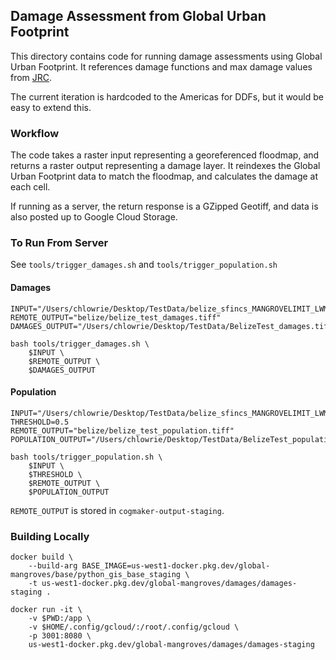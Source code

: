 ## Damage Assessment from Global Urban Footprint
This directory contains code for running damage assessments using Global Urban Footprint.  It references damage functions and max damage values from [JRC](https://publications.jrc.ec.europa.eu/repository/handle/JRC105688).

The current iteration is hardcoded to the Americas for DDFs, but it would be easy to extend this.

### Workflow
The code takes a raster input representing a georeferenced floodmap, and returns a raster output representing a damage layer.  It reindexes the Global Urban Footprint data to match the floodmap, and calculates the damage at each cell.

If running as a server, the return response is a GZipped Geotiff, and data is also posted up to Google Cloud Storage.

### To Run From Server
See `tools/trigger_damages.sh` and `tools/trigger_population.sh`

#### Damages
```
INPUT="/Users/chlowrie/Desktop/TestData/belize_sfincs_MANGROVELIMIT_LWM_MANNING_090020_hmax.tif"
REMOTE_OUTPUT="belize/belize_test_damages.tiff"
DAMAGES_OUTPUT="/Users/chlowrie/Desktop/TestData/BelizeTest_damages.tiff"

bash tools/trigger_damages.sh \
    $INPUT \
    $REMOTE_OUTPUT \
    $DAMAGES_OUTPUT
```

#### Population
```
INPUT="/Users/chlowrie/Desktop/TestData/belize_sfincs_MANGROVELIMIT_LWM_MANNING_090020_hmax.tif"
THRESHOLD=0.5
REMOTE_OUTPUT="belize/belize_test_population.tiff"
POPULATION_OUTPUT="/Users/chlowrie/Desktop/TestData/BelizeTest_population.tiff"

bash tools/trigger_population.sh \
    $INPUT \
    $THRESHOLD \
    $REMOTE_OUTPUT \
    $POPULATION_OUTPUT
```

`REMOTE_OUTPUT` is stored in `cogmaker-output-staging`.

### Building Locally
```
docker build \
    --build-arg BASE_IMAGE=us-west1-docker.pkg.dev/global-mangroves/base/python_gis_base_staging \
    -t us-west1-docker.pkg.dev/global-mangroves/damages/damages-staging .

docker run -it \
    -v $PWD:/app \
    -v $HOME/.config/gcloud/:/root/.config/gcloud \
    -p 3001:8080 \
    us-west1-docker.pkg.dev/global-mangroves/damages/damages-staging
```